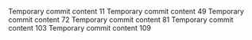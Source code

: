 Temporary commit content 11
Temporary commit content 49
Temporary commit content 72
Temporary commit content 81
Temporary commit content 103
Temporary commit content 109
